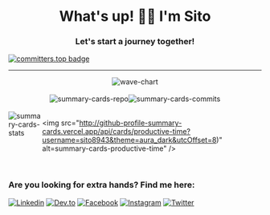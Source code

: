 
<h1 align="center">What's up! 🐱‍👤 I'm Sito</h1>
<h3 align="center">Let's start a journey together!</h3>

[![committers.top badge](https://user-badge.committers.top/cuba/sito8943.svg)](https://user-badge.committers.top/cuba/sito8943)

*************


<div style="display: flex; justify-content: center;">

 <img src="http://github-profile-summary-cards.vercel.app/api/cards/profile-details?username=sito8943&theme=aura_dark" alt="wave-chart" />
 
</div>

<br>
<div style="display: flex; justify-content: center;" >
 
<img src="http://github-profile-summary-cards.vercel.app/api/cards/repos-per-language?username=sito8943&theme=aura_dark" alt="summary-cards-repo" />
 
<img src="http://github-profile-summary-cards.vercel.app/api/cards/most-commit-language?username=sito8943&theme=aura_dark" alt="summary-cards-commits" />

</div>

<br>

<div style="display: flex; justify-content: center;">
 
<img src="http://github-profile-summary-cards.vercel.app/api/cards/stats?username=sito8943&theme=aura_dark)" alt="summary-cards-stats" />

<img src="http://github-profile-summary-cards.vercel.app/api/cards/productive-time?username=sito8943&theme=aura_dark&utcOffset=8)" alt=summary-cards-productive-time" />

</div>

<br>
 
### Are you looking for extra hands? Find me here:
[![Linkedin](https://img.shields.io/badge/-LinkedIn-0A66C2?style=flat&logo=Linkedin&logoColor=white)](https://www.linkedin.com/in/carlos-andres-89556120b/)
[![Dev.to](https://img.shields.io/badge/Dev.to-0A0A0A?style=flat&logo=dev.to&logoColor=white)](https://dev.to/sitonimbus)
[![Facebook](https://img.shields.io/badge/Facebook-1877F2?style=flat&logo=facebook&logoColor=white)](https://www.facebook.com/carlosandres.moragonzalez.7/)
[![Instagram](https://img.shields.io/badge/Instagram-E4405F?style=flat&logo=instagram&logoColor=white)](https://www.instagram.com/carlosandresmoragonzalez/)
[![Twitter](https://img.shields.io/badge/Twitter-5865F2?style=flat&logo=twitter&logoColor=white)](https://twitter.com/sito8943)

